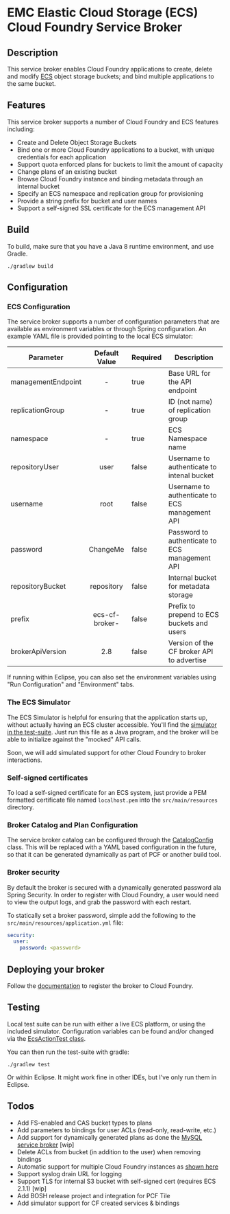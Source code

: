 # EMC Elastic Cloud Storage (ECS) Cloud Foundry Service Broker

## Description

This service broker enables Cloud Foundry applications to create, delete and
modify [ECS](http://emc.com/ecs) object storage buckets; and bind multiple applications to the same
bucket.

## Features

This service broker supports a number of Cloud Foundry and ECS features
including:
 * Create and Delete Object Storage Buckets
 * Bind one or more Cloud Foundry applications to a bucket, with unique credentials for each application
 * Support quota enforced plans for buckets to limit the amount of capacity
 * Change plans of an existing bucket
 * Browse Cloud Foundry instance and binding metadata through an internal bucket
 * Specify an ECS namespace and replication group for provisioning
 * Provide a string prefix for bucket and user names
 * Support a self-signed SSL certificate for the ECS management API

## Build

To build, make sure that you have a Java 8 runtime environment, and use Gradle.

```
./gradlew build
```

## Configuration

### ECS Configuration

The service broker supports a number of configuration parameters that are available as environment variables or through
Spring configuration.  An example YAML file is provided pointing to the local ECS simulator:

| Parameter          | Default Value  | Required | Description                                    |
| ------------------ |:--------------:| -------- | ---------------------------------------------- |
| managementEndpoint | -              | true     | Base URL for the API endpoint                  |
| replicationGroup   | -              | true     | ID (not name) of replication group             |
| namespace          | -              | true     | ECS Namespace name                             |
| repositoryUser     | user           | false    | Username to authenticate to intenal bucket     |
| username           | root           | false    | Username to authenticate to ECS management API |
| password           | ChangeMe       | false    | Password to authenticate to ECS management API |
| repositoryBucket   | repository     | false    | Internal bucket for metadata storage           |
| prefix             | ecs-cf-broker- | false    | Prefix to prepend to ECS buckets and users     |
| brokerApiVersion   | 2.8            | false    | Version of the CF broker API to advertise      |

If running within Eclipse, you can also set the environment variables using "Run Configuration" and "Environment" tabs.

### The ECS Simulator

The ECS Simulator is helpful for ensuring that the application starts up, without actually having an ECS cluster
accessible.  You'll find the
[simulator in the test-suite](https://github.com/spiegela/ecs-cf-service-broker/blob/master/src/test/java/com/emc/ecs/apiSimulator/Server.java).
Just run this file as a Java program, and the broker will be able to initialize against the
"mocked" API calls.

Soon, we will add simulated support for other Cloud Foundry to broker interactions.

### Self-signed certificates

To load a self-signed certificate for an ECS system, just provide a PEM formatted certificate file named `localhost.pem`
into the `src/main/resources` directory.

### Broker Catalog and Plan Configuration

The service broker catalog can be configured through the
[CatalogConfig](https://github.com/spiegela/ecs-cf-service-broker/blob/master/src/main/java/com/emc/ecs/serviceBroker/config/CatalogConfig.java)
class.  This will be replaced with a YAML based configuration in the future, so that it can be generated dynamically as
part of PCF or another build tool.

### Broker security

By default the broker is secured with a dynamically generated password ala Spring Security. In order to register with
Cloud Foundry, a user would need to view the output logs, and grab the password with each restart.

To statically set a broker password, simple add the following to the `src/main/resources/application.yml` file:

```yaml
security:
  user:
    password: <password>
```

## Deploying your broker

Follow the [documentation](http://docs.cloudfoundry.org/services/managing-service-brokers.html) to register the broker
to Cloud Foundry.

## Testing

Local test suite can be run with either a live ECS platform, or using the included simulator.  Configuration variables
can be found and/or changed via the
[EcsActionTest class](https://github.com/spiegela/ecs-cf-service-broker/blob/master/src/test/java/com/emc/ecs/common/EcsActionTest.java).

You can then run the test-suite with gradle:

```
./gradlew test
```

Or within Eclipse.  It might work fine in other IDEs, but I've only run them in Eclipse.

## Todos
 * Add FS-enabled and CAS bucket types to plans
 * Add parameters to bindings for user ACLs (read-only, read-write, etc.)
 * Add support for dynamically generated plans as done the
 [MySQL service broker](https://github.com/cloudfoundry/cf-mysql-broker) [wip]
 * Delete ACLs from bucket (in addition to the user) when removing bindings
 * Automatic support for multiple Cloud Foundry instances as
 [shown here](http://docs.cloudfoundry.org/services/supporting-multiple-cf-instances.html)
 * Support syslog drain URL for logging
 * Support TLS for internal S3 bucket with self-signed cert (requires ECS 2.1.1) [wip]
 * Add BOSH release project and integration for PCF Tile
 * Add simulator support for CF created services & bindings